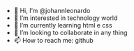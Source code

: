 - 👋 Hi, I’m @johannleonardo
- 👀 I’m interested in technology world
- 🌱 I’m currently learning html e css
- 💞️ I’m looking to collaborate in any thing
- 📫 How to reach me: github

<!---
johannleonardo/johannleonardo is a ✨ special ✨ repository because its `README.md` (this file) appears on your GitHub profile.
You can click the Preview link to take a look at your changes.
--->
